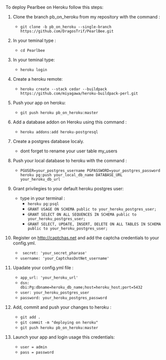 To deploy Pearlbee on Heroku follow this steps:

1. Clone the branch pb_on_heroku from my repository with the command :
   * `git clone -b pb_on_heroku --single-branch https://github.com/DragosTrif/PearlBee.git
`	
2. In your teminal type :
   * `cd Pearlbee`
3. In your teminal type: 
   * `heroku login`
4. Create a heroku remote: 
   * `heroku create --stack cedar --buildpack https://github.com/miyagawa/heroku-buildpack-perl.git`
5. Push your app on heroku:
   * `git push heroku pb_on_heroku:master
` 

6. Add a database addon on Heroku using this command : 
   * `heroku addons:add heroku-postgresql`

7. Create a postgres database localy.
	* dont forget to rename your user table my_users

8. Push your local database to heroku with the command :
	* `PGUSER=your_postgres_username PGPASSWORD=your_postgres_password heroku pg:push your_local_db_name DATABASE_URL your_heroku_db_url` 
9. Grant privilegies to your default heroku postgres user:
	* type in your terminal :
		* `heroku pg:psql`
		* `GRANT USAGE ON SCHEMA public to your_heroku_postgres_user;`
		* `GRANT SELECT ON ALL SEQUENCES IN SCHEMA public to your_heroku_postgres_user;`
		* `GRANT SELECT, UPDATE, INSERT, DELETE ON ALL TABLES IN SCHEMA public to your_heroku_postgres_user;` 

10. Register on http://captchas.net and add the captcha credentials to your config.yml.
    * ` secret: 'your_secret_pharase'`
	* `username: 'your_CaptchasDotNet_username'`
11. Upadate your config.yml file :
    * `app_url: 'your_heroku_url'`
    * `dsn: 	dbi:Pg:dbname=heroku_db_name;host=heroku_host;port=5432`
    * `user: your_heroku_postgres_user`
    * `password: your_heroku_postgres_password`
12. Add, commit and push your changes to heroku :
    * `git add .`      	
	* `git commit -m "deploying on heroku"`
	* `git push heroku pb_on_heroku:master`
13. Launch your app and login usage this credentials:
	* `user = admin`
	* `pass = password`

	
    


